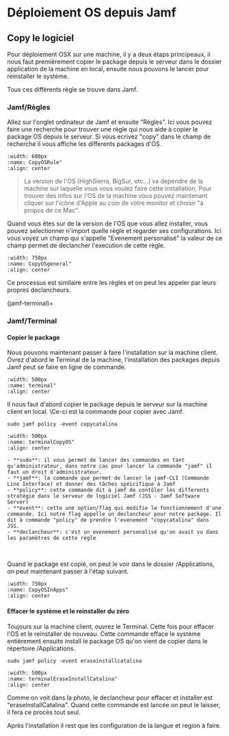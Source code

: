 <!--
Author: 	Noor Mohammad Alizadeh
Date:		September 2021
Description:	How to deploy packages using Jamf
-->

# Déploiement OS depuis Jamf

## Copy le logiciel

Pour déploiement OSX sur une machine, il y a deux étaps principeaux, il nous faut 
premièrement copier le package depuis le serveur dans le dossier application de la machine en local, ensuite nous pouvons le lancer pour reinstaller le système.

Tous ces différents règle se trouve dans Jamf.

### Jamf/Règles

Allez sur l'onglet ordinateur de Jamf et ensuite "Règles".
Ici vous pouvez faire une recherche pour trouver une règle qui nous aide à copier le package OS depuis le serveur.
Si vous ecrivez "copy" dans le champ de recherche il vous affiche les differents packages d'OS.

```{image} images/copyOS.png
:width: 600px
:name: CopyOSRule"
:align: center
```

> La version de l'OS (HighSierra, BigSur, etc...) va dependre de la machine sur laquelle vous vous voulez faire cette installation.
> Pour trouver des infos sur l'OS de la machine vous pouvez maintenant cliquer sur l'icône d'Apple  au coin de votre monitor et choisir "à propos de ce Mac".

Quand vous êtes sur de la version de l'OS que vous allez installer, vous pouvez selectionner n'import quelle règle et regarder ses configurations.
Ici vous voyez un champ qui s'appelle "Evenement personalisé" la valeur de ce champ permet de declancher l'execution de cette règle.

```{image} images/copyOSgeneral.png
:width: 750px
:name: CopyOSgeneral"
:align: center
```

Ce processus est similaire entre les règles et on peut les appeler par leurs propres declancheurs.

(jamf-terminal)=
### Jamf/Terminal

#### Copier le package

Nous pouvons maintenant passer à faire l'installation sur la machine client.
Ovrez d'abord le Terminal de la machine, l'installation des packages depuis Jamf peut se faire en ligne de commande.

```{image} images/terminal.png
:width: 500px
:name: terminal"
:align: center
```

Il nous faut d'abord copier le package depuis le serveur sur la machine client en local. \Ce-ci est la commande pour copier avec Jamf. 

```Shell
sudo jamf policy -event copycatalina
```

```{image} images/terminalCopyOS.png
:width: 500px
:name: terminalCopyOS"
:align: center
```

```{note}
- **sudo**: il vous permet de lancer des commandes en tant qu'administrateur, dans notre cas pour lancer la commande "jamf" il faut un droit d'administrateur.
- **jamf**: la commande que permet de lancer le jamf-CLI (Commande Line Interface) et donner des tâches spéicifique à Jamf
- **policy**: cette commande dit à jamf de contôler les differents stratégie dans le serveur de logiciel Jamf (JSS - Jamf Software Server)
- **event**: cette une option/flag qui modifie le fonctionnement d'une commande. Ici notre flag appelle un declancheur pour notre package. Il dit à commande "policy" de prendre l'evenement "copycatalina" dans JSS.  
- **declancheur**: c'est un evenement personalisé qu'on avait vu dans les paramètres de cette règle
```

</br>

Quand le package est copié, on peut le voir dans le dossier /Applications, on peut maintenant passer à l'étap suivant. 

```{image} images/terminalCopyOS_2.png
:width: 750px
:name: CopyOSInApps"
:align: center
```

#### Effacer le système et le reinstaller du zéro

Toujours sur la machine client, ouvrez le Terminal. Cette fois pour effacer l'OS et le reinstaller de nouveau. Cette commande efface le système entièrement ensuite install le package OS qu'on vient de copier dans le répertoire /Applications.

```Shell
sudo jamf policy -event eraseinstallcatalina
```

```{image} images/terminalEraseInstallCatalina.png
:width: 500px
:name: terminalEraseInstallCatalina"
:align: center
```

Comme on voit dans la photo, le declancheur pour effacer et installer est "eraseInstallCatalina".
Quand cette commande est lancée on peut le laisser, il fera ce procès tout seul.

Après l'installation il rest que les configuration de la langue et region à faire.

[//]: # (Links)

<!---
[1]
[2]
--->
